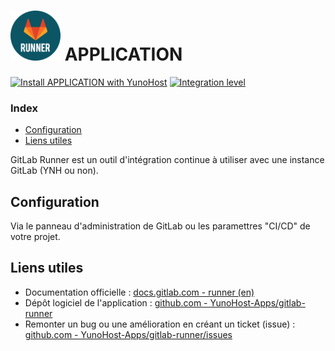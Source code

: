 # <img src="/images/gitlab-runner_logo.png" width="80px" alt="logo de APPLICATION"> APPLICATION

[![Install APPLICATION with YunoHost](https://install-app.yunohost.org/install-with-yunohost.png)](https://install-app.yunohost.org/?app=gitlab-runner) [![Integration level](https://dash.yunohost.org/integration/gitlab-runner.svg)](https://dash.yunohost.org/appci/app/gitlab-runner)

### Index

- [Configuration](#configuration)
- [Liens utiles](#liens-utiles)

GitLab Runner est un outil d'intégration continue à utiliser avec une instance GitLab (YNH ou non).

## Configuration

Via le panneau d'administration de GitLab ou les paramettres "CI/CD" de votre projet.

## Liens utiles

 + Documentation officielle : [docs.gitlab.com - runner (en)](https://docs.gitlab.com/runner/)
 + Dépôt logiciel de l'application : [github.com - YunoHost-Apps/gitlab-runner](https://github.com/YunoHost-Apps/gitlab-runner_ynh)
 + Remonter un bug ou une amélioration en créant un ticket (issue) : [github.com - YunoHost-Apps/gitlab-runner/issues](https://github.com/YunoHost-Apps/gitlab-runner_ynh/issues)
